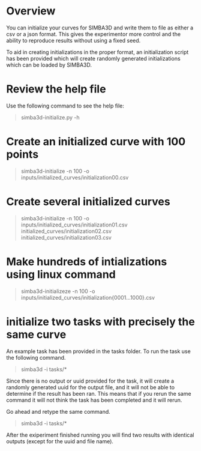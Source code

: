 # Overview

You can initialize your curves for SIMBA3D and write them to file as either a
csv or a json format. This gives the experimentor more control and the ability
to reproduce results without using a fixed seed.

To aid in creating initializations in the proper format, an initialization 
script has been provided which will create randomly generated initializations 
which can be loaded by SIMBA3D.

# Review the help file

Use the following command to see the help file: 

> simba3d-initialize.py -h

# Create an initialized curve with 100 points

> simba3d-initialize -n 100 -o inputs/initialized_curves/initialization00.csv

# Create several initialized curves

> simba3d-initialize -n 100 -o inputs/initialized_curves/initialization01.csv initialized_curves/initialization02.csv initialized_curves/initialization03.csv

# Make hundreds of intializations using linux command

> simba3d-initializeze -n 100 -o inputs/initialized_curves/initialization{0001...1000}.csv 

# initialize two tasks with precisely the same curve

An example task has been provided in the tasks folder. To run the task use the
following command.

> simba3d -i tasks/*

Since there is no output or uuid provided for the task, it will create a 
randomly generated uuid for the output file, and it will not be able to
determine if the result has been ran. This means that if you rerun the
same command it will not think the task has been completed and it will rerun. 

Go ahead and retype the same command.

> simba3d -i tasks/*

After the exiperiment finished running you will find two results with identical
outputs (except for the uuid and file name).
